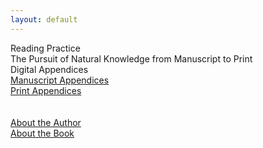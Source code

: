 ```yaml
---
layout: default
---
```

<style>
body { 
	background-image: url('https://iiif.wellcomecollection.org/image/b19719838_ms_5650_0001.JP2/full/760%2C/0/default.jpg');
	background-repeat: no-repeat;
	background-position: center top;
	max-height: 900px;
}
</style>

<div class="index-container">
<div class="index-title">
Reading Practice
</div>

<div class="index-subtitle">
The Pursuit of Natural Knowledge from Manuscript to Print
</div>

<div class="index-description">
Digital Appendices
</div>

<div class="index-nav">
    <a class="index-nav-item" href="{{ site.baseurl }}/manuscripts">Manuscript Appendices</a><br>
    <a class="index-nav-item" href="{{ site.baseurl }}/print">Print Appendices</a><br><br><br>
    <a class="index-nav-item" href="{{ site.baseurl }}/author">About the Author</a><br>
    <a class="index-nav-item" href="{{ site.baseurl }}/book">About the Book</a>
</div>
</div>









